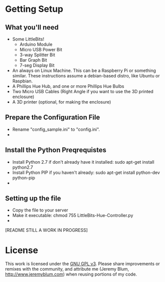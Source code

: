 Getting Setup
=============
What you'll need
----------------
* Some LittleBits!
    * Arduino Module
	* Micro USB Power Bit
	* 3-way Splitter Bit
	* Bar Graph Bit
	* 7-seg Display Bit
* An always on Linux Machine. This can be a Raspberry Pi or something similar. These instructions assume a debian-based distro, like Ubuntu or Raspbian.
* A Phillips Hue Hub, and one or more Phillips Hue Bulbs
* Two Micro USB Cables (Right Angle if you want to use the 3D printed enclosure)
* A 3D printer (optional, for making the enclosure)

Prepare the Configuration File
------------------------------
* Rename "config_sample.ini" to "config.ini".
* 

Install the Python Preqrequistes
--------------------------------
* Install Python 2.7 if don't already have it installed: sudo apt-get install python2.7
* Install Python PIP if you haven't already: sudo apt-get install python-dev python-pip
* 

Setting up the file
-------------------
* Copy the file to your server
* Make it executable: chmod 755 LittleBits-Hue-Controller.py
* 

[README STILL A WORK IN PROGRESS]

License
=======
This work is licensed under the [GNU GPL v3](http://www.gnu.org/licenses/gpl.html).
Please share improvements or remixes with the community, and attribute me (Jeremy Blum, <http://www.jeremyblum.com>) when reusing portions of my code.


